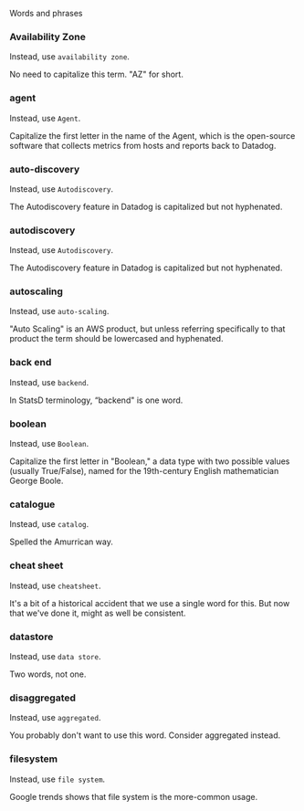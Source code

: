 Words and phrases
### Availability Zone
Instead, use `availability zone`.

No need to capitalize this term. "AZ" for short.
### agent
Instead, use `Agent`.

Capitalize the first letter in the name of the Agent, which is the open-source software that collects metrics from hosts and reports back to Datadog.
### auto-discovery
Instead, use `Autodiscovery`.

The Autodiscovery feature in Datadog is capitalized but not hyphenated.
### autodiscovery
Instead, use `Autodiscovery`.

The Autodiscovery feature in Datadog is capitalized but not hyphenated.
### autoscaling
Instead, use `auto-scaling`.

"Auto Scaling" is an AWS product, but unless referring specifically to that product the term should be lowercased and hyphenated.
### back end
Instead, use `backend`.

In StatsD terminology, “backend" is one word.
### boolean
Instead, use `Boolean`.

Capitalize the first letter in "Boolean," a data type with two possible values (usually True/False), named for the 19th-century English mathematician George Boole.
### catalogue
Instead, use `catalog`.

Spelled the Amurrican way.
### cheat sheet
Instead, use `cheatsheet`.

It's a bit of a historical accident that we use a single word for this. But now that we've done it, might as well be consistent.
### datastore
Instead, use `data store`.

Two words, not one.
### disaggregated
Instead, use `aggregated`.

You probably don't want to use this word. Consider aggregated instead.
### filesystem
Instead, use `file system`.

Google trends shows that file system is the more-common usage.
